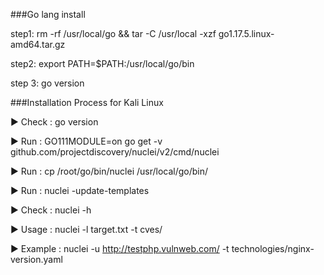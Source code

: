 ###Go lang install

step1: rm -rf /usr/local/go && tar -C /usr/local -xzf go1.17.5.linux-amd64.tar.gz

step2: export PATH=$PATH:/usr/local/go/bin

step 3: go version

###Installation Process for Kali Linux

▶ Check : go version

▶ Run : GO111MODULE=on go get -v github.com/projectdiscovery/nuclei/v2/cmd/nuclei

▶ Run : cp /root/go/bin/nuclei /usr/local/go/bin/

▶ Run : nuclei -update-templates

▶ Check : nuclei -h

▶ Usage : nuclei -l target.txt -t cves/

▶ Example : nuclei -u http://testphp.vulnweb.com/ -t technologies/nginx-version.yaml



